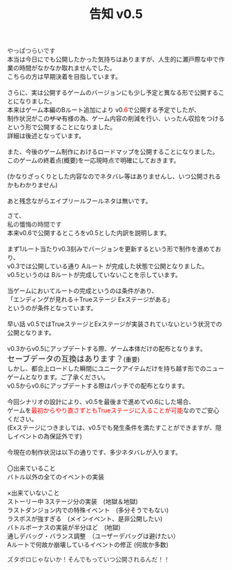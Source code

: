 ﻿---
layout: post
title: 告知 v0.5
---
<span style="color:#333">やっぱつらいです</span>  
本当は今日にでも公開したかった気持ちはありますが、人生的に瀬戸際な中で作業の時間がなかなか取れませんでした。  
こちらの方は早期決着を目指しています。  
<br/>
さらに、実は公開するゲームのバージョンにも少し予定と異なる形で公開することになりました。  
本来はゲーム本編のBルート追加により v0.<span style="color:#f00">6</span>で公開する予定でしたが、  
制作状況がこの<s>ザマ</s>有様の為、ゲーム内容の削減を行い、いったん収拾をつけるという形で公開することになりました。  
詳細は後述となっています。  
<br/>
また、今後のゲーム制作におけるロードマップを公開することになりました。  
このゲームの終着点(概要)を一応現時点で明確にしておきます。  
<br/>
(かなりざっくりとした内容なのでネタバレ等はありませんし、いつ公開されるかもわかりません)  
<br/>
あと残念ながらエイプリールフールネタは無いです。  

さて、  
<span style="color:#333">私の懺悔の時間です</span>  
本来v0.6で公開するところをv0.5とした内訳を説明します。  
<br/>
まず1ルート当たりv0.3刻みでバージョンを更新するという形で制作を進めており、  
v0.3では公開している通り Aルート が完成した状態で公開となりました。  
v0.5というのは Bルートが完成していないことを示しています。  
<br/>
当ゲームにおいてルートの完成というのは条件があり、  
「エンディングが見れる＋Trueステージ Exステージがある」  
というのが条件となっています。  
<br/>
早い話 v0.5ではTrueステージとExステージが実装されていないという状況での公開となります。  
<br/>
v0.3からv0.5にアップデートする際、ゲーム本体だけの配布となります。  
<span style="font-size:large;">セーブデータの互換はあります<span style="color:#333">？</span></span>(重要)  
しかし、都合上ロードした瞬間にユニークアイテムだけを持ち越す形でのニューゲームとなります。ご了承ください。  
v0.5からv0.6にアップデートする際はパッチでの配布となります。  
<br/>
今回シナリオの設計により、v0.5を最後まで進めてv0.6にした場合、  
ゲームを<span style="color:#f00">最初からやり直さずともTrueステージに入ることが可能</span>なのでご安心ください。  
(Exステージにつきましては、v0.5でも発生条件を満たすことができますが、隠しイベントの為保証外です)  
<br/>
今現在の制作状況は以下の通りです、多少ネタバレが入ります。  
<br/>
〇出来ていること  
バトル以外の全てのイベントの実装  
<br/>
×出来ていないこと  
ストーリー中 3ステージ分の実装　(地獄＆地獄)  
ラストダンジョン内での特殊イベント　(多分そうでもない)  
ラスボスが強すぎる　(メインイベント、是非公開したい)  
バトルボーナスの実装が半分ほど　(地獄)  
通しデバッグ・バランス調整　（ユーザーデバッグは避けたい）  
Aルートで何故か崩壊しているイベントの修正 (何故か多数)  

<span style="color:#333">ズタボロじゃないか！そんでもっていつ公開されるんだ！！</span>